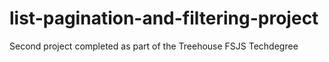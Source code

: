 # list-pagination-and-filtering-project

Second project completed as part of the Treehouse FSJS Techdegree
